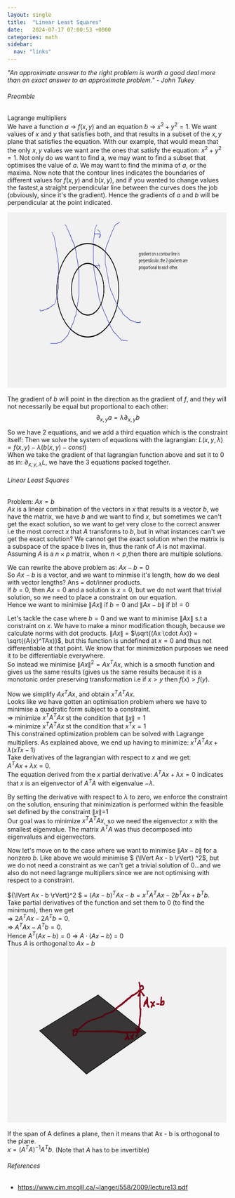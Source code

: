 ```yaml
---
layout: single
title:  "Linear Least Squares"
date:   2024-07-17 07:00:53 +0000
categories: math
sidebar:
  nav: "links"
---
```


*"An approximate answer to the right problem is worth a good deal more than an exact answer to an approximate problem." - John Tukey*


###### *Preamble*

Lagrange multipliers <br>
We have a function $a$ -> $f(x,y)$ and an equation $b$ -> $x^2 + y^2 = 1$. We want values of $x$ and $y$ that satisfies both, and that results in a subset of the $x,y$ plane that satisfies the equation. With our example, that would mean that the only $x,y$ values we want are the ones that satisfy the equation: $x^2 + y^2 = 1$.
Not only do we want to find a, we may want to find a subset that optimises the value of $a$. We may want to find the minima of $a$, or the maxima.
Now note that the contour lines indicates the boundaries of different values for $f(x,y)$ and $b(x,y)$, and if you wanted to change values the fastest,a straight perpendicular line between the curves does the job (obviously, since it's the gradient). Hence the gradients of $a$ and $b$ will be perpendicular at the point indicated.<br>

<img src="/assets/images/contour.png" alt="contour lines" width="500" height="400" /><br>

The gradient of $b$ will point in the direction as the gradient of $f$, and they will not necessarily be equal but proportional to each other: 
$$\partial _{x,y} a = \lambda \partial _{x,y} b$$

So we have 2 equations, and we add a third equation which is the constraint itself: 
Then we solve the system of equations with the lagrangian: $L(x, y, \lambda) = f(x,y) - \lambda(b(x,y) - const)$ <br>
When we take the gradient of that lagrangian function above and set it to 0 as in: $\partial _{x,y, \lambda}L$, we have the 3 equations packed together.

###### Linear Least Squares
Problem: $Ax = b$ <br>
$Ax$ is a linear combination of the vectors in $x$ that results is a vector $b$, we have the matrix, we have $b$ and we want to find $x$, but sometimes we can't get the exact solution, so we want to get very close to the correct answer i.e the most correct $x$ that $A$ transforms to $b$, but in what instances can't we get the exact solution? We cannot get the exact solution when the matrix is a subspace of the space $b$ lives in, thus the rank of $A$ is not maximal.
Assuming $A$ is a $n \times p$ matrix, when $n < p$,then there are multiple solutions.

We can rewrite the above problem as: $Ax-b = 0$ <br>
So $Ax-b$ is a vector, and we want to minmise it's length, how do we deal with vector lengths? Ans = dot/inner products.<br>
If $b = 0$, then $Ax = 0$ and a solution is $x = 0$, but we do not want that trivial solution, so we need to place a constraint on our equation.<br>
Hence we want to minimise $\lVert Ax \rVert$ if $b = 0$ and $\lVert Ax-b \rVert$ if $b != 0$ <br>

Let's tackle the case where $b = 0$ and we want to minimise $\lVert Ax \rVert$ s.t a constraint on $x$.
We have to make a minor modification though, because we calculate norms with dot products. $\lVert Ax \rVert$ = $\sqrt{(Ax \cdot Ax)} = \sqrt{(A{x}^TAx)}$, but this function is undefined at $x = 0$ and thus not differentiable at that point. We know that for minimization purposes we need it to be differentiable everywhere. <br>
So instead we minimise ${\lVert Ax \rVert}^2 = A{x}^TAx$, which is a smooth function and gives us the same results (gives us the same results because it is a monotonic order preserving transformation i.e if $x>y$ then $f(x) > f(y)$.  

Now we simplify ${Ax}^TAx$, and obtain ${x}^T{A}^TAx$. <br>
Looks like we have gotten an optimisation problem where we have to minimise a quadratic form subject to a constraint.<br>
=> minimize ${x}^T{A}^TAx$ st the condition that $\lVert x \rVert = 1$ <br>
=> minimize ${x}^T{A}^TAx$ st the condition that ${x}^Tx = 1$ <br>
This constrained optimization problem can be solved with Lagrange multipliers. As explained above, we end up having to minimize: ${x}^T{A}^TAx + \lambda({x}Tx-1)$ <br>
Take derivatives of the lagrangian with respect to $x$ and we get: <br>
${A}^TAx + \lambda x = 0$. <br>
The equation derived from the $x$ partial derivative: ${A}^TAx + \lambda x = 0$ indicates that $x$ is an eigenvector of ${A}^TA$ with eigenvalue $-\lambda$.

By setting the derivative with respect to $\lambda$ to zero, we enforce the constraint on the solution, ensuring that minimization is performed within the feasible set defined by the constraint ∥𝑥∥=1 <br>
Our goal was to minimize ${x}^T{A}^TAx$, so we need the eigenvector $x$ with the smallest eigenvalue. The matrix ${A}^TA$ was thus decomposed into eigenvalues and eigenvectors.<br>


Now let's move on to the case where we want to minimise $\lVert Ax - b \rVert$ for a nonzero $b$. Like above we would minimise $ {\lVert Ax - b \rVert} ^2$, but we do not need a constraint as we can't get a trivial solution of $0$...and we also do not need lagrange multipliers since we are not optimising with respect to a constraint.

${\lVert Ax - b \rVert}^2 $ =  ${(Ax−b)}^TAx−b = {x}^T{A}^TAx−2{b}^TAx+{b}^Tb$. <br>
Take partial derivatives of the function and set them to $0$ (to find the minimum), then we get <br>
=> $2{A}^TAx−2{A}^Tb=0$. <br>
=> ${A}^TAx - {A}^Tb = 0$. <br>
Hence ${A}^T (Ax - b) = 0$ => $A \cdot (Ax-b)$ = 0 <br>
Thus $A$ is orthogonal to $Ax - b$ 
<br>
<img src="/assets/images/least_sq.png" alt="least squares" width="500" height="400" /><br>

If the span of A defines a plane, then it means that Ax - b is orthogonal to the plane. <br>
$x = {({A}^TA)}^{−1}A^Tb$. (Note that $A$ has to be invertible)

###### *References*
- <https://www.cim.mcgill.ca/~langer/558/2009/lecture13.pdf>